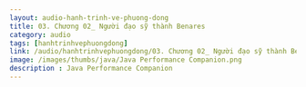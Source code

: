 ```yaml
---
layout: audio-hanh-trinh-ve-phuong-dong
title: 03. Chương 02_ Người đạo sỹ thành Benares 
category: audio
tags: [hanhtrinhvephuongdong]
link: /audio/hanhtrinhvephuongdong/03. Chương 02_ Người đạo sỹ thành Benares.mp3 
image: /images/thumbs/java/Java Performance Companion.png
description : Java Performance Companion 
---
```












